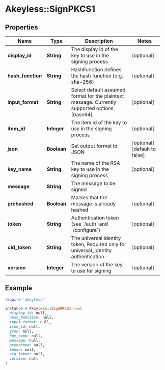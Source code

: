 # Akeyless::SignPKCS1

## Properties

| Name | Type | Description | Notes |
| ---- | ---- | ----------- | ----- |
| **display_id** | **String** | The display id of the key to use in the signing process | [optional] |
| **hash_function** | **String** | HashFunction defines the hash function (e.g. sha-256) | [optional] |
| **input_format** | **String** | Select default assumed format for the plaintext message. Currently supported options: [base64] | [optional] |
| **item_id** | **Integer** | The item id of the key to use in the signing process | [optional] |
| **json** | **Boolean** | Set output format to JSON | [optional][default to false] |
| **key_name** | **String** | The name of the RSA key to use in the signing process | [optional] |
| **message** | **String** | The message to be signed |  |
| **prehashed** | **Boolean** | Markes that the message is already hashed | [optional] |
| **token** | **String** | Authentication token (see &#x60;/auth&#x60; and &#x60;/configure&#x60;) | [optional] |
| **uid_token** | **String** | The universal identity token, Required only for universal_identity authentication | [optional] |
| **version** | **Integer** | The version of the key to use for signing | [optional] |

## Example

```ruby
require 'akeyless'

instance = Akeyless::SignPKCS1.new(
  display_id: null,
  hash_function: null,
  input_format: null,
  item_id: null,
  json: null,
  key_name: null,
  message: null,
  prehashed: null,
  token: null,
  uid_token: null,
  version: null
)
```

